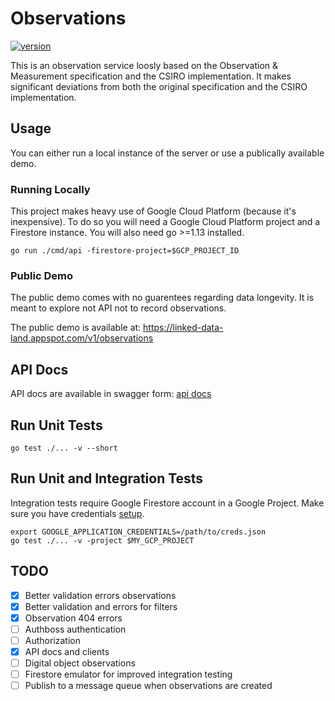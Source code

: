 # Observations

[![version](https://img.shields.io/badge/version-v1.0.1-success)](https://img.shields.io/badge/version-v1.0.1-success)

This is an observation service loosly based on the Observation & Measurement specification and the CSIRO implementation. It makes significant deviations from both the original specification and the CSIRO implementation. 

## Usage

You can either run a local instance of the server or use a publically available demo.

### Running Locally

This project makes heavy use of Google Cloud Platform (because it's inexpensive). To do so you will need a Google Cloud Platform project and a Firestore instance. You will also need go >=1.13 installed.

```console
go run ./cmd/api -firestore-project=$GCP_PROJECT_ID
```

### Public Demo

The public demo comes with no guarentees regarding data longevity. It is meant to explore not API not to record observations.

The public demo is available at: https://linked-data-land.appspot.com/v1/observations

## API Docs

API docs are available in swagger form: [api docs](./swagger.yaml)

## Run Unit Tests

```console
go test ./... -v --short
```

## Run Unit and Integration Tests

Integration tests require Google Firestore account in a Google Project. Make sure you have credentials [setup](https://developers.google.com/accounts/docs/application-default-credentials).

```console
export GOOGLE_APPLICATION_CREDENTIALS=/path/to/creds.json
go test ./... -v -project $MY_GCP_PROJECT
```

## TODO

- [x] Better validation errors observations
- [x] Better validation and errors for filters
- [x] Observation 404 errors
- [ ] Authboss authentication
- [ ] Authorization
- [x] API docs and clients
- [ ] Digital object observations
- [ ] Firestore emulator for improved integration testing
- [ ] Publish to a message queue when observations are created
